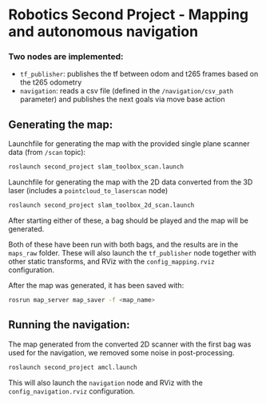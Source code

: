 # Robotics Second Project - Mapping and autonomous navigation

### Two nodes are implemented:

- `tf_publisher`: publishes the tf between odom and t265 frames based on the t265 odometry
- `navigation`: reads a csv file (defined in the `/navigation/csv_path` parameter) and publishes the next goals via move base action

## Generating the map:

Launchfile for generating the map with the provided single plane scanner data (from `/scan` topic):

```bash
roslaunch second_project slam_toolbox_scan.launch
```

Launchfile for generating the map with the 2D data converted from the 3D laser (includes a `pointcloud_to_laserscan` node)

```bash
roslaunch second_project slam_toolbox_2d_scan.launch
```

After starting either of these, a bag should be played and the map will be generated.

Both of these have been run with both bags, and the results are in the `maps_raw` folder.
These will also launch the `tf_publisher` node together with other static transforms, and RViz with the `config_mapping.rviz` configuration.

After the map was generated, it has been saved with:

```bash
rosrun map_server map_saver -f <map_name>
```

## Running the navigation:

The map generated from the converted 2D scanner with the first bag was used for the navigation, we removed some noise in post-processing.

```bash
roslaunch second_project amcl.launch
```

This will also launch the `navigation` node and RViz with the `config_navigation.rviz` configuration.

